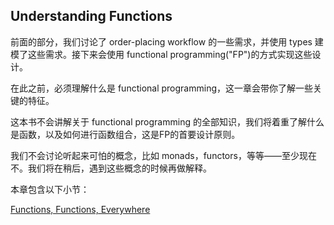 ## Understanding Functions

前面的部分，我们讨论了 order-placing workflow 的一些需求，并使用 types 建模了这些需求。接下来会使用 functional programming("FP")的方式实现这些设计。  

在此之前，必须理解什么是 functional programming，这一章会带你了解一些关键的特征。

这本书不会讲解关于 functional programming 的全部知识，我们将着重了解什么是函数，以及如何进行函数组合，这是FP的首要设计原则。

我们不会讨论听起来可怕的概念，比如 monads，functors，等等——至少现在不。我们将在稍后，遇到这些概念的时候再做解释。

本章包含以下小节：

[Functions, Functions, Everywhere](./Functions-Functions-Everywhere.md)

